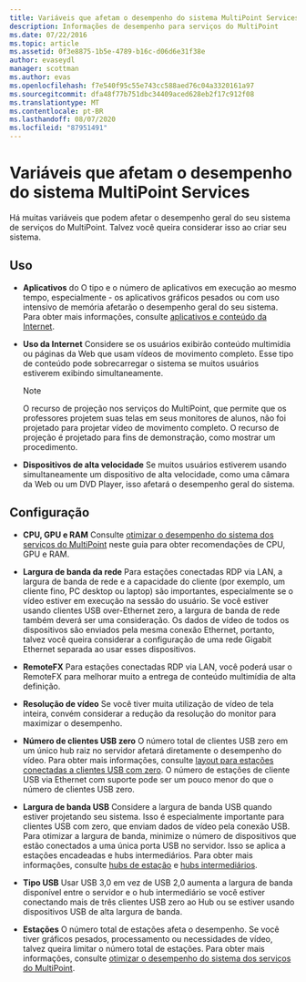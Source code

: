 ```yaml
---
title: Variáveis que afetam o desempenho do sistema MultiPoint Services
description: Informações de desempenho para serviços do MultiPoint
ms.date: 07/22/2016
ms.topic: article
ms.assetid: 0f3e8875-1b5e-4789-b16c-d06d6e31f38e
author: evaseydl
manager: scottman
ms.author: evas
ms.openlocfilehash: f7e540f95c55e743cc588aed76c04a3320161a97
ms.sourcegitcommit: dfa48f77b751dbc34409aced628eb2f17c912f08
ms.translationtype: MT
ms.contentlocale: pt-BR
ms.lasthandoff: 08/07/2020
ms.locfileid: "87951491"
---
```

# <a name="variables-affecting-multipoint-services-system-performance"></a>Variáveis que afetam o desempenho do sistema MultiPoint Services
Há muitas variáveis que podem afetar o desempenho geral do seu sistema de serviços do MultiPoint. Talvez você queira considerar isso ao criar seu sistema.

## <a name="usage"></a>Uso

-   **Aplicativos** do O tipo e o número de aplicativos em execução ao mesmo tempo, especialmente \- os aplicativos gráficos pesados ou com uso intensivo de memória afetarão o desempenho geral do seu sistema. Para obter mais informações, consulte [aplicativos e conteúdo da Internet](hardware-and-performance-recommendations.md#applications-and-internet-content).

-   **Uso da Internet** Considere se os usuários exibirão conteúdo multimídia ou páginas da Web que usam vídeos de movimento completo. Esse tipo de conteúdo pode sobrecarregar o sistema se muitos usuários estiverem exibindo simultaneamente.

    > [!NOTE]
    > O recurso de projeção nos serviços do MultiPoint, que permite que os professores projetem suas telas em seus monitores de alunos, não foi projetado para projetar vídeo de movimento completo. O recurso de projeção é projetado para fins de demonstração, como mostrar um procedimento.

-   **Dispositivos de alta velocidade** Se muitos usuários estiverem usando simultaneamente um dispositivo de alta velocidade, como uma câmara da Web ou um DVD Player, isso afetará o desempenho geral do sistema.

## <a name="configuration"></a>Configuração

-   **CPU, GPU e RAM** Consulte [otimizar o desempenho do sistema dos serviços do MultiPoint](hardware-and-performance-recommendations.md#optimize-multipoint-services-system-performance) neste guia para obter recomendações de CPU, GPU e RAM.
-   **Largura de banda da rede** Para estações conectadas RDP via LAN, a largura de banda de rede e a capacidade do cliente (por exemplo, um cliente fino, PC desktop ou laptop) são importantes, especialmente se o vídeo estiver em execução na sessão do usuário. Se você estiver usando clientes USB over-Ethernet zero, a largura de banda de rede também deverá ser uma consideração. Os dados de vídeo de todos os dispositivos são enviados pela mesma conexão Ethernet, portanto, talvez você queira considerar a configuração de uma rede Gigabit Ethernet separada ao usar esses dispositivos.
-   **RemoteFX** Para estações conectadas RDP via LAN, você poderá usar o RemoteFX para melhorar muito a entrega de conteúdo multimídia de alta definição.
-   **Resolução de vídeo** Se você tiver muita utilização de vídeo de tela inteira, convém considerar a redução da resolução do monitor para maximizar o desempenho.
-   **Número de clientes USB zero** O número total de clientes USB zero em um único hub raiz no servidor afetará diretamente o desempenho do vídeo. Para obter mais informações, consulte [layout para estações conectadas a clientes USB com zero](MultiPoint-services-Site-Planning.md#layout-for-usb-zero-client-connected-stations). O número de estações de cliente USB via Ethernet com suporte pode ser um pouco menor do que o número de clientes USB zero.
-   **Largura de banda USB** Considere a largura de banda USB quando estiver projetando seu sistema.  Isso é especialmente importante para clientes USB com zero, que enviam dados de vídeo pela conexão USB. Para otimizar a largura de banda, minimize o número de dispositivos que estão conectados a uma única porta USB no servidor. Isso se aplica a estações encadeadas e hubs intermediários. Para obter mais informações, consulte [hubs de estação](MultiPoint-services-Site-Planning.md#station-hubs) e [hubs intermediários](MultiPoint-services-Site-Planning.md#intermediate-hubs).

-   **Tipo USB** Usar USB 3,0 em vez de USB 2,0 aumenta a largura de banda disponível entre o servidor e o hub intermediário se você estiver conectando mais de três clientes USB zero ao Hub ou se estiver usando dispositivos USB de alta largura de banda.

-   **Estações** O número total de estações afeta o desempenho. Se você tiver gráficos pesados, processamento ou necessidades de vídeo, talvez queira limitar o número total de estações. Para obter mais informações, consulte [otimizar o desempenho do sistema dos serviços do MultiPoint](hardware-and-performance-recommendations.md#optimize-multipoint-services-system-performance).